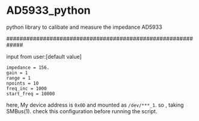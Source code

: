 # AD5933_python
python library to calibate and measure the impedance AD5933

#############################################################

input from user:[default value]
```
impedance = 156.
gain = 1
range = 1
npoints = 10
freq_inc = 1000
start_freq = 10000
```

here, My device address is `0x0D` and mounted as `/dev/***_1`. so , taking SMBus(1). 
check this configuration before running the script.
